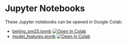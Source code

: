# Jupyter Notebooks

These Jupyter notebooks can be opened in Google Colab:

- [beijing_pm25.ipynb](./beijing_pm25.ipynb) [![Open In Colab](https://colab.research.google.com/assets/colab-badge.svg)](https://colab.research.google.com/github/news-vt/makassar-ml/blob/develop/jupyter/beijing_pm25.ipynb)
- [model_features.ipynb](./model_features.ipynb) [![Open In Colab](https://colab.research.google.com/assets/colab-badge.svg)](https://colab.research.google.com/github/news-vt/makassar-ml/blob/develop/jupyter/model_features.ipynb)
